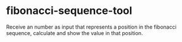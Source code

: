 # fibonacci-sequence-tool
Receive an number as input that represents a position in the fibonacci sequence, calculate and show the value in that position.
